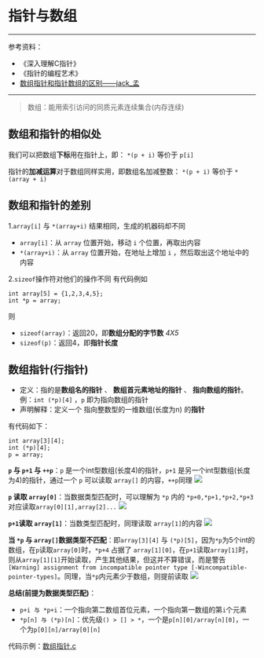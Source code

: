 # 指针与数组
--------------
参考资料：
- 《深入理解C指针》
- 《指针的编程艺术》
- [数组指针和指针数组的区别——jack_孟](https://www.cnblogs.com/mq0036/p/3382732.html)
-----------------
> 数组：能用索引访问的同质元素连续集合(内存连续)

## 数组和指针的相似处
我们可以把数组**下标**用在指针上，即：
`*(p + i)` 等价于 `p[i]`

指针的**加减运算**对于数组同样实用，即数组名加减整数：
`*(p + i)` 等价于 `*(array + i)`


## 数组和指针的差别
1.`array[i]` 与 `*(array+i)` 结果相同，生成的机器码却不同
- `array[i]`：从 `array` 位置开始，移动 `i` 个位置，再取出内容
- `*(array+i)`：从 `array` 位置开始，在地址上增加 `i` ，然后取出这个地址中的内容

2.`sizeof`操作符对他们的操作不同
有代码例如
```
int array[5] = {1,2,3,4,5};
int *p = array;
```
则
- `sizeof(array)`：返回20，即**数组分配的字节数** *4X5*
- `sizeof(p)`：返回4，即**指针长度**

## 数组指针(行指针)
- 定义：指的是**数组名的指针** 、 **数组首元素地址的指针** 、 **指向数组的指针**。例：`int (*p)[4]` ，`p` 即为指向数组的指针
- 声明解释：定义一个 指向整数型的一维数组(长度为n) 的**指针**

有代码如下：
```
int array[3][4];
int (*p)[4];
p = array;
```

**`p` 与 `p+1` 与 `++p`**：`p` 是一个int型数组(长度4)的指针，`p+1` 是另一个int型数组(长度为4)的指针，通过一个 `p` 可以读取 `array[]` 的内容，`++p`同理
![](https://i.imgur.com/nEObzYh.jpg)

**`p` 读取 `array[0]`**：当数据类型匹配时，可以理解为 `*p` 内的 `*p+0,*p+1,*p+2,*p+3` 对应读取`array[0][1],array[2]...`
![](https://i.imgur.com/8yxHeen.jpg)

**`p+1`读取 `array[1]`**：当数类型匹配时，同理读取 `array[1]`的内容
![](https://i.imgur.com/V6pYYdQ.jpg)

**当 `*p` 与 `array[]`数据类型不匹配**：即`array[3][4]` 与 `(*p)[5]`，因为`*p`为5个int的数组，在`p`读取`array[0]`时，`*p+4` 占据了 `array[1][0]`，在`p+1`读取`array[1]`时，则从`array[1][1]`开始读取，产生其他结果，但这并不算错误，而是警告`[Warning] assignment from incompatible pointer type [-Wincompatible-pointer-types]`。同理，当`*p`内元素少于数组，则提前读取
![](https://i.imgur.com/WzERE64.jpg)

**总结(前提为数据类型匹配)**：
- `p+i 与 *p+i`：一个指向第二数组首位元素，一个指向第一数组的第`i`个元素
- `*p[n] 与 (*p)[n]`：优先级`() > [] > *`，一个是`p[n][0]/array[n][0]`，一个为`p[0][n]/array[0][n]`

代码示例：[数组指针.c](https://github.com/SouthBegonia/Codes_2018/blob/master/Pointer/PointerWithArray/%E6%95%B0%E7%BB%84%E6%8C%87%E9%92%88.c)

